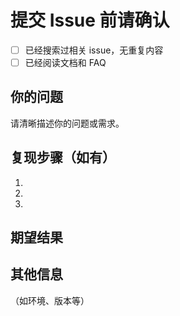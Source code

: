 # 提交 Issue 前请确认

- [ ] 已经搜索过相关 issue，无重复内容
- [ ] 已经阅读文档和 FAQ

## 你的问题

请清晰描述你的问题或需求。

## 复现步骤（如有）

1. 
2. 
3. 

## 期望结果

## 其他信息

（如环境、版本等）
